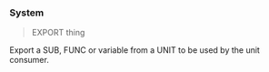 ### System

> EXPORT thing

Export a SUB, FUNC or variable from a UNIT to be used by the unit consumer.

